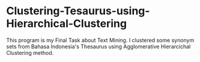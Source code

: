 # Clustering-Tesaurus-using-Hierarchical-Clustering
This program is my Final Task about Text Mining.
I clustered some synonym sets from Bahasa Indonesia's Thesaurus using Agglomerative Hierarcichal Clustering method.
